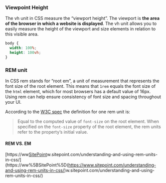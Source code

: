 ### Viewpoint Height

The vh unit in CSS measure the “viewport height”. The viewport is **the area of the browser in which a website is displayed**. The vh unit allows you to easily measure the height of the viewport and size elements in relation to this visible area.

```css
body {
  width: 100%;
  height: 100vh;
}
```



### REM unit

In CSS rem stands for “root em”, a unit of measurement that represents the font size of the root element. This means that `1rem` equals the font size of the `html` element, which for most browsers has a default value of 16px. Using rem can help ensure consistency of font size and spacing throughout your UI.

According to the [W3C spec](https://www.w3.org/TR/2013/CR-css3-values-20130730/#font-relative-lengths) the definition for one rem unit is:

> Equal to the computed value of `font-size` on the root element. When specified on the `font-size` property of the root element, the rem units refer to the property’s initial value.

#### REM VS. EM

[https://ww[SitePoint](https://www.sitepoint.com/understanding-and-using-rem-units-in-css/)w.sitepoint.com/understanding-and-using-rem-units-in-css/](https://ww%5BSitePoint%5D(https://www.sitepoint.com/understanding-and-using-rem-units-in-css/)w.sitepoint.com/understanding-and-using-rem-units-in-css/)
